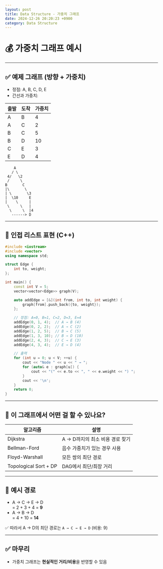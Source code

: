 ```yaml
---
layout: post
title: Data Structure - 가중치 그래프
date: 2024-12-26 20:20:23 +0900
category: Data Structure
---
```

# 💰 가중치 그래프 예시

---

## ✅ 예제 그래프 (방향 + 가중치)

- 정점: A, B, C, D, E
- 간선과 가중치:

| 출발 | 도착 | 가중치 |
|------|------|--------|
| A    | B    | 4      |
| A    | C    | 2      |
| B    | C    | 5      |
| B    | D    | 10     |
| C    | E    | 3      |
| E    | D    | 4      |

```
    A
   / \
 4/   \2
 /     \
B       C
|\       \
| \       \3
|  \10     E
|    \     |
 \     \   |
  \     \  |4
   ------> D
```

---

## 🧾 인접 리스트 표현 (C++)

```cpp
#include <iostream>
#include <vector>
using namespace std;

struct Edge {
    int to, weight;
};

int main() {
    const int V = 5;
    vector<vector<Edge>> graph(V);

    auto addEdge = [&](int from, int to, int weight) {
        graph[from].push_back({to, weight});
    };

    // 정점: A=0, B=1, C=2, D=3, E=4
    addEdge(0, 1, 4);  // A → B (4)
    addEdge(0, 2, 2);  // A → C (2)
    addEdge(1, 2, 5);  // B → C (5)
    addEdge(1, 3, 10); // B → D (10)
    addEdge(2, 4, 3);  // C → E (3)
    addEdge(4, 3, 4);  // E → D (4)

    // 출력
    for (int u = 0; u < V; ++u) {
        cout << "Node " << u << " → ";
        for (auto& e : graph[u]) {
            cout << "(" << e.to << ", " << e.weight << ") ";
        }
        cout << '\n';
    }
    return 0;
}
```

---

## 🌟 이 그래프에서 어떤 걸 할 수 있나요?

| 알고리즘 | 설명 |
|----------|------|
| Dijkstra | A → D까지의 최소 비용 경로 찾기 |
| Bellman-Ford | 음수 가중치가 있는 경우 사용 |
| Floyd-Warshall | 모든 쌍의 최단 경로 |
| Topological Sort + DP | DAG에서 최단/최장 거리 |

---

## 📌 예시 경로

- A → C → E → D  
  = 2 + 3 + 4 = **9**
- A → B → D  
  = 4 + 10 = **14**

✅ 따라서 A → D의 최단 경로는 `A → C → E → D` (비용: 9)

---

## ✅ 마무리

- 가중치 그래프는 **현실적인 거리/비용**을 반영할 수 있음
